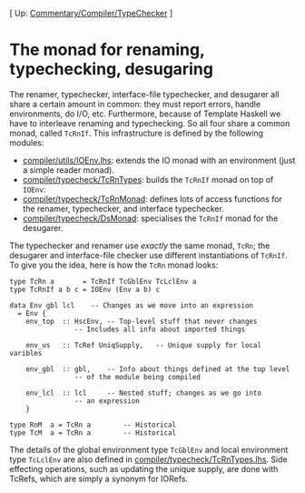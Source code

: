 
\[ Up: [Commentary/Compiler/TypeChecker](commentary/compiler/type-checker) \]

# The monad for renaming, typechecking, desugaring


The renamer, typechecker, interface-file typechecker, and desugarer all share a certain amount in common: they must report errors, handle environments, do I/O, etc.  Furthermore, because of Template Haskell we have to interleave renaming and typechecking.  So all four share a common monad, called `TcRnIf`.  This infrastructure is defined by the following modules:

- [compiler/utils/IOEnv.lhs](/trac/ghc/browser/ghc/compiler/utils/IOEnv.lhs): extends the IO monad with an environment (just a simple reader monad).
- [compiler/typecheck/TcRnTypes](/trac/ghc/browser/ghc/compiler/typecheck/TcRnTypes): builds the `TcRnIf` monad on top of `IOEnv`:
- [compiler/typecheck/TcRnMonad](/trac/ghc/browser/ghc/compiler/typecheck/TcRnMonad): defines lots of access functions for the renamer, typechecker, and interface typechecker.
- [compiler/typecheck/DsMonad](/trac/ghc/browser/ghc/compiler/typecheck/DsMonad): specialises the `TcRnIf` monad for the desugarer.


The typechecker and renamer use *exactly* the same monad, `TcRn`; the desugarer and interface-file checker use different instantiations of `TcRnIf`.  To give you the idea, here is how the `TcRn` monad looks:

```wiki
type TcRn a       = TcRnIf TcGblEnv TcLclEnv a
type TcRnIf a b c = IOEnv (Env a b) c

data Env gbl lcl	-- Changes as we move into an expression
  = Env {
	env_top	 :: HscEnv,	-- Top-level stuff that never changes
				-- Includes all info about imported things

	env_us   :: TcRef UniqSupply,	-- Unique supply for local varibles

	env_gbl  :: gbl,	-- Info about things defined at the top level
				-- of the module being compiled

	env_lcl  :: lcl		-- Nested stuff; changes as we go into 
				-- an expression
    }

type RnM  a = TcRn a		-- Historical
type TcM  a = TcRn a		-- Historical
```


The details of the global environment type `TcGblEnv` and local environment type `TcLclEnv` are also defined in [compiler/typecheck/TcRnTypes.lhs](/trac/ghc/browser/ghc/compiler/typecheck/TcRnTypes.lhs).  Side effecting operations, such as updating the unique supply, are done with TcRefs, which are simply a synonym for IORefs. 
